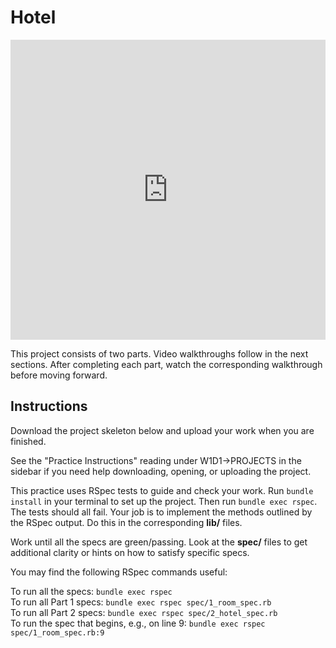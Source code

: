 # Hotel

<iframe src="https://player.vimeo.com/video/291386899" width="100%" height="480" frameborder="0" allowfullscreen></iframe>

This project consists of two parts. Video walkthroughs follow in the next
sections. After completing each part, watch the corresponding walkthrough before
moving forward.

## Instructions

Download the project skeleton below and upload your work when you are finished.

See the "Practice Instructions" reading under W1D1->PROJECTS in the sidebar if
you need help downloading, opening, or uploading the project.

This practice uses RSpec tests to guide and check your work. Run `bundle
install` in your terminal to set up the project. Then run `bundle exec rspec`.
The tests should all fail. Your job is to implement the methods outlined by the
RSpec output. Do this in the corresponding __lib/__ files.

Work until all the specs are green/passing. Look at the __spec/__ files to get
additional clarity or hints on how to satisfy specific specs.

You may find the following RSpec commands useful:

To run all the specs: `bundle exec rspec`  
To run all Part 1 specs: `bundle exec rspec spec/1_room_spec.rb`  
To run all Part 2 specs: `bundle exec rspec spec/2_hotel_spec.rb`  
To run the spec that begins, e.g., on line 9: `bundle exec rspec spec/1_room_spec.rb:9`